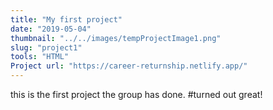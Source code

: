 ```yaml
---
title: "My first project"
date: "2019-05-04"
thumbnail: "../../images/tempProjectImage1.png"
slug: "project1"
tools: "HTML"
Project url: "https://career-returnship.netlify.app/"
---
```


this is the first project the group has done.
#turned out great!